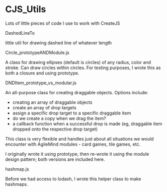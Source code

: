 # CJS_Utils
Lots of little pieces of code I use to work with CreateJS

DashedLineTo

little util for drawing dashed line of whatever length

Circle_prototypeANDModule.js

A class for drawing ellipses (default is circles) of any radius, color and stroke. Can draw circles within circles.
For testing purposes, I wrote this as both a closure and using prototype.

DNDItem_prototype_vs_modular.js

An all-purpose class for creating draggable objects. Options include:
- creating an array of draggable objects
- create an array of drop targets
- assign a specific drop target to a specific draggable item
- do we create a copy when we drag the item?
- a callback function when a successful drop is made (eg, draggable item dropped onto the respective drop target)

This class is very flexible and handles just about all situations we would encounter with AgileMind modules - card games, tile games, etc.

I originally wrote it using prototype, then re-wrote it using the module design pattern; both versions are included here.

hashmap.js

Before we had access to lodash, I wrote this helper class to make hashmaps.